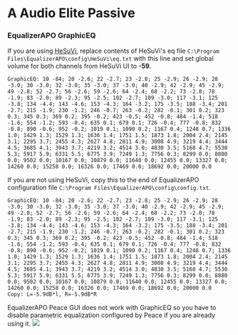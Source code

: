 # A Audio Elite Passive
### EqualizerAPO GraphicEQ
If you are using [HeSuVi](https://sourceforge.net/projects/hesuvi/), replace contents of HeSuVi's eq file `C:\Program Files\EqualizerAPO\config\HeSuVi\eq.txt` with this line and set global volume for both channels from HeSuVi UI to **-59**.
```
GraphicEQ: 10 -84; 20 -2.6; 22 -2.7; 23 -2.8; 25 -2.9; 26 -2.9; 28 -3.0; 30 -3.0; 32 -3.0; 35 -3.0; 37 -3.0; 40 -2.9; 42 -2.9; 45 -2.9; 49 -2.8; 52 -2.7; 56 -2.6; 59 -2.6; 64 -2.4; 68 -2.2; 73 -2.0; 78 -1.9; 83 -2.0; 89 -2.3; 95 -2.5; 102 -2.7; 109 -3.0; 117 -3.1; 125 -3.8; 134 -4.4; 143 -4.6; 153 -4.3; 164 -3.2; 175 -3.5; 188 -3.4; 201 -2.7; 215 -1.9; 230 -1.2; 246 -0.7; 263 -0.2; 282 -0.1; 301 0.2; 323 0.3; 345 0.3; 369 0.2; 395 -0.2; 423 -0.5; 452 -0.8; 484 -1.4; 518 -1.6; 554 -1.2; 593 -0.4; 635 0.1; 679 0.1; 726 -0.4; 777 -0.8; 832 -0.8; 890 -0.6; 952 -0.2; 1019 0.1; 1090 0.2; 1167 0.4; 1248 0.7; 1336 1.0; 1429 1.3; 1529 1.3; 1636 1.4; 1751 1.5; 1873 1.8; 2004 2.4; 2145 3.1; 2295 3.7; 2455 4.3; 2627 4.8; 2811 4.9; 3008 4.9; 3219 4.4; 3444 4.5; 3685 4.1; 3943 3.7; 4219 3.2; 4514 3.0; 4830 3.5; 5168 4.7; 5530 5.3; 5917 5.9; 6331 5.5; 6775 3.9; 7249 1.3; 7756 0.3; 8299 0.0; 8880 0.0; 9502 0.0; 10167 0.0; 10879 0.0; 11640 0.0; 12455 0.0; 13327 0.0; 14260 0.0; 15258 0.0; 16326 0.0; 17469 0.0; 18692 0.0; 20000 0.0
```
If you are not using HeSuVi, copy this to the end of EqualizerAPO configuration file `C:\Program Files\EqualizerAPO\config\config.txt`.
```
GraphicEQ: 10 -84; 20 -2.6; 22 -2.7; 23 -2.8; 25 -2.9; 26 -2.9; 28 -3.0; 30 -3.0; 32 -3.0; 35 -3.0; 37 -3.0; 40 -2.9; 42 -2.9; 45 -2.9; 49 -2.8; 52 -2.7; 56 -2.6; 59 -2.6; 64 -2.4; 68 -2.2; 73 -2.0; 78 -1.9; 83 -2.0; 89 -2.3; 95 -2.5; 102 -2.7; 109 -3.0; 117 -3.1; 125 -3.8; 134 -4.4; 143 -4.6; 153 -4.3; 164 -3.2; 175 -3.5; 188 -3.4; 201 -2.7; 215 -1.9; 230 -1.2; 246 -0.7; 263 -0.2; 282 -0.1; 301 0.2; 323 0.3; 345 0.3; 369 0.2; 395 -0.2; 423 -0.5; 452 -0.8; 484 -1.4; 518 -1.6; 554 -1.2; 593 -0.4; 635 0.1; 679 0.1; 726 -0.4; 777 -0.8; 832 -0.8; 890 -0.6; 952 -0.2; 1019 0.1; 1090 0.2; 1167 0.4; 1248 0.7; 1336 1.0; 1429 1.3; 1529 1.3; 1636 1.4; 1751 1.5; 1873 1.8; 2004 2.4; 2145 3.1; 2295 3.7; 2455 4.3; 2627 4.8; 2811 4.9; 3008 4.9; 3219 4.4; 3444 4.5; 3685 4.1; 3943 3.7; 4219 3.2; 4514 3.0; 4830 3.5; 5168 4.7; 5530 5.3; 5917 5.9; 6331 5.5; 6775 3.9; 7249 1.3; 7756 0.3; 8299 0.0; 8880 0.0; 9502 0.0; 10167 0.0; 10879 0.0; 11640 0.0; 12455 0.0; 13327 0.0; 14260 0.0; 15258 0.0; 16326 0.0; 17469 0.0; 18692 0.0; 20000 0.0
Copy: L=-5.9dB*l, R=-5.9dB*R
```
EqualizerAPO Peace GUI does not work with GraphicEQ so you have to disable parametric equalization configured by Peace if you are already using it.
![](https://raw.githubusercontent.com/jaakkopasanen/AutoEq/master/results/Innerfidelity%202017/innerfidelity/onear/A%20Audio%20Elite%20Passive/A%20Audio%20Elite%20Passive.png)
